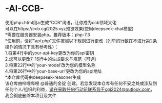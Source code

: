 # -AI-CCB-  
使用php+html用ai生成“CCB”词语，让你成为ccb领域大佬  
可以在https://ccb.cgi2025.xyz预览效果(使用deepseek-chat模型)  
*需要在服务器安装php。推荐版本：php-7.3  
*使用前，请将"api.php"文件按照以下规则进行更改（列举的行数在不进行第2条操作的情况下具有参考性）：  
  1.将第4行中的your-api-key更改为你的api密钥  
  2.您可以更改7-16行中的生成要求与规范（可选）  
  3.将第22行中的'your-model'改为您的模型名称  
  4.将第26行中的'your-base-url'更改为您的api地址  
*本仓库代码由deepseek-reasoner生成  
该仓库由哔哩哔哩 @普通的金锭 创建。若您发现本仓库有任何不妥之处或涉及到任何个人/组织的利益，请在采取任何行动前联系我于cgi2024@outlook.com，我会彻底删除本项目及文件  
